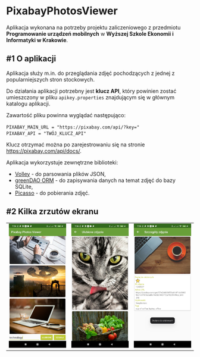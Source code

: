 # PixabayPhotosViewer

Aplikacja wykonana na potrzeby projektu zaliczeniowego z przedmiotu **Programowanie urządzeń mobilnych** w **Wyższej Szkole Ekonomii i Informatyki w Krakowie**.

## #1 O aplikacji

Aplikacja służy m.in. do przeglądania zdjęć pochodzących z jednej z popularniejszych stron stockowych.

Do działania aplikacji potrzebny jest **klucz API**, który powinien zostać umieszczony w pliku `apikey.properties` znajdującym się w głównym katalogu aplikacji.

Zawartość pliku powinna wyglądać następująco:

`PIXABAY_MAIN_URL = "https://pixabay.com/api/?key="`</br>
`PIXABAY_API = "TWÓJ_KLUCZ_API"`

Klucz otrzymać można po zarejestrowaniu się na stronie https://pixabay.com/api/docs/.

Aplikacja wykorzystuje zewnętrzne biblioteki:
 - [Volley](https://github.com/google/volley) - do parsowania plików JSON,
 - [greenDAO ORM](https://greenrobot.org/greendao/) - do zapisywania danych na temat zdjęć do bazy SQLite,
 - [Picasso](https://github.com/square/picasso) - do pobierania zdjęć.

## #2 Kilka zrzutów ekranu

<table>
 <tr>
  <td>
   <img src="/screenshots/screenshot-1.jpg" alt="screenshot-1.png"/>
  </td>
  <td>
   <img src="/screenshots/screenshot-2.jpg" alt="screenshot-1.png"/>
  </td>
  <td>
   <img src="/screenshots/screenshot-3.jpg" alt="screenshot-1.png"/>
  </td>
 </tr>
</table>
